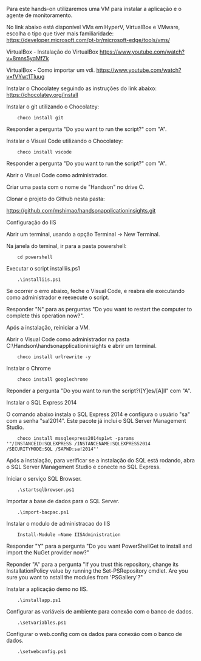 Para este hands-on utilizaremos uma VM para instalar a aplicação e o agente de monitoramento.

No link abaixo está disponível VMs em HyperV, VirtualBox e VMware, escolha o tipo que tiver mais familiaridade:
https://developer.microsoft.com/pt-br/microsoft-edge/tools/vms/

VirtualBox - Instalação do VirtualBox
https://www.youtube.com/watch?v=8mns5yqMfZk

VirtualBox - Como importar um vdi.
https://www.youtube.com/watch?v=fVYwt1Tluug


Instalar o Chocolatey seguindo as instruções do link abaixo:
https://chocolatey.org/install

Instalar o git utilizando o Chocolatey:

        choco install git

Responder a pergunta "Do you want to run the script?" com "A".

Instalar o Visual Code utilizando o Chocolatey:

        choco install vscode

Responder a pergunta "Do you want to run the script?" com "A".

Abrir o Visual Code como administrador.

Criar uma pasta com o nome de "Handson" no drive C.

Clonar o projeto do Github nesta pasta:

https://github.com/mshimao/handsonapplicationinsights.git


Configuração do IIS

Abrir um terminal, usando a opção Terminal -> New Terminal.

Na janela do teminal, ir para a pasta powershell:

        cd powershell

Executar o script installiis.ps1

        .\installiis.ps1

Se ocorrer o erro abaixo, feche o Visual Code, e reabra ele executando como administrador e reexecute o script.

Responder "N" para as perguntas "Do you want to restart the computer to complete this operation now?".

Após a instalação, reiniciar a VM.

Abrir o Visual Code como administrador na pasta C:\Handson\handsonapplicationinsights e abrir um terminal.

        choco install urlrewrite -y


Instalar o Chrome

        choco install googlechrome

Reponder a pergunta "Do you want to run the script?([Y]es/[A]ll" com "A".

Instalar o SQL Express 2014 

O comando abaixo instala o SQL Express 2014 e configura o usuário "sa" com a senha "sa!2014". Este pacote já inclui o SQL Server Management Studio.

        choco install mssqlexpress2014sp1wt -params '"/INSTANCEID:SQLEXPRESS /INSTANCENAME:SQLEXPRESS2014  /SECURITYMODE:SQL /SAPWD:sa!2014"'

Após a instalação, para verificar se a instalação do SQL está rodando, abra o SQL Server Management Studio e conecte no SQL Express.

Iniciar o serviço SQL Browser.

        .\startsqlbrowser.ps1

Importar a base de dados para o SQL Server.

        .\import-bacpac.ps1

Instalar o modulo de administracao do IIS 

        Install-Module –Name IISAdministration

Responder "Y" para a pergunta "Do you want PowerShellGet to install and import the NuGet provider now?"

Reponder "A" para a pergunta "If you trust this repository, change its InstallationPolicy value by running the Set-PSRepository cmdlet. Are you sure you want to nstall the modules from 'PSGallery'?"

Instalar a aplicação demo no IIS.

        .\installapp.ps1

Configurar as variáveis de ambiente para conexão com o banco de dados.

        .\setvariables.ps1

Configurar o web.config com os dados para conexão com o banco de dados.

        .\setwebconfig.ps1







